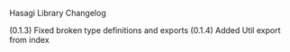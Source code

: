 Hasagi Library Changelog

(0.1.3) Fixed broken type definitions and exports
(0.1.4) Added Util export from index